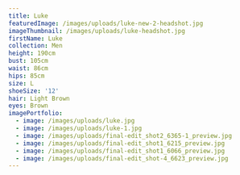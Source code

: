 ```yaml
---
title: Luke
featuredImage: /images/uploads/luke-new-2-headshot.jpg
imageThumbnail: /images/uploads/luke-headshot.jpg
firstName: Luke
collection: Men
height: 190cm
bust: 105cm
waist: 86cm
hips: 85cm
size: L
shoeSize: '12'
hair: Light Brown
eyes: Brown
imagePortfolio:
  - image: /images/uploads/luke.jpg
  - image: /images/uploads/luke-1.jpg
  - image: /images/uploads/final-edit_shot2_6365-1_preview.jpg
  - image: /images/uploads/final-edit_shot1_6215_preview.jpg
  - image: /images/uploads/final-edit_shot1_6066_preview.jpg
  - image: /images/uploads/final-edit_shot-4_6623_preview.jpg
---
```


